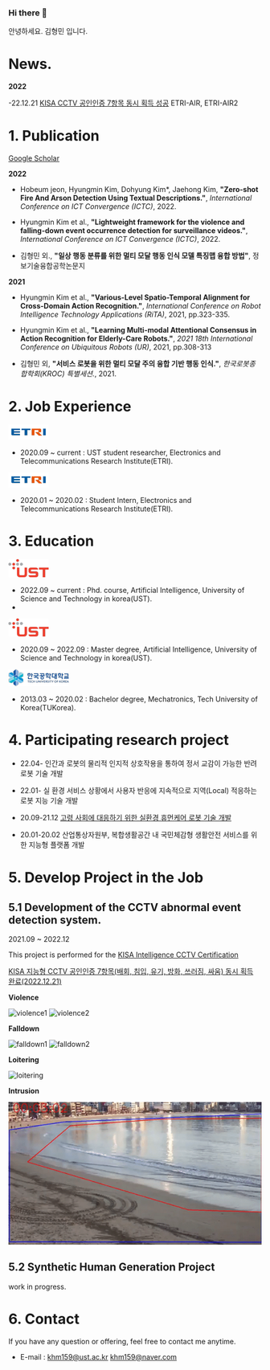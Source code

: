 ### Hi there 👋

안녕하세요. 김형민 입니다. 

# News. 

  **2022** 
  
  -22.12.21 [KISA CCTV 공인인증 7항목 동시 획득 성공](https://www.ksecurity.or.kr/user/extra/kisis/94/certification/certificationList2/jsp/LayOutPage.do?setIdx=2) ETRI-AIR, ETRI-AIR2


# 1. Publication

  [Google Scholar](https://scholar.google.com/citations?user=GtOKDNoAAAAJ&hl=ko)

  **2022** 
  - Hobeum jeon, Hyungmin Kim, Dohyung Kim*, Jaehong Kim, **"Zero-shot Fire And Arson Detection Using Textual Descriptions."**, *International Conference on ICT Convergence (ICTC)*, 2022.
  
  - Hyungmin Kim et al., **"Lightweight framework for the violence and falling-down event occurrence detection for surveillance videos."**, *International Conference on ICT Convergence (ICTC)*, 2022.
  
  - 김형민 외., **"일상 행동 분류를 위한 멀티 모달 행동 인식 모델 특징맵 융합 방법"**, 정보기술융합공학논문지
  
  **2021**

  - Hyungmin Kim et al., **"Various-Level Spatio-Temporal Alignment for Cross-Domain Action Recognition."**, *International Conference on Robot Intelligence Technology Applications (RiTA)*, 2021, pp.323-335. 

  - Hyungmin Kim et al., **"Learning Multi-modal Attentional Consensus in Action Recognition for Elderly-Care Robots."**, *2021 18th International Conference on Ubiquitous Robots (UR)*, 2021, pp.308-313 

  - 김형민 외, **"서비스 로봇을 위한 멀티 모달 주의 융합 기반 행동 인식."**, *한국로봇종합학회(KROC) 특별세션.*, 2021.

# 2. Job Experience 

  ![etri](/assets/etri.png)

  - 2020.09 ~ current : UST student researcher, Electronics and Telecommunications Research Institute(ETRI).

  ![etri](/assets/etri.png) 

  - 2020.01 ~ 2020.02 : Student Intern, Electronics and Telecommunications Research Institute(ETRI).

# 3. Education

  ![ust](/assets/ust.png)

  -  2022.09 ~ current : Phd. course, Artificial Intelligence, University of Science and Technology in korea(UST).
  -  
  ![ust](/assets/ust.png)

  -  2020.09 ~ 2022.09 : Master degree, Artificial Intelligence, University of Science and Technology in korea(UST). 

  ![tukorea](/assets/tukorea.png)  

  - 2013.03 ~ 2020.02 : Bachelor degree, Mechatronics, Tech University of Korea(TUKorea). 

# 4. Participating research project 
  - 22.04-      인간과 로봇의 물리적 인지적 상호작용을 통하여 정서 교감이 가능한 반려로봇 기술 개발
  
  - 22.01-      실 환경 서비스 상황에서 사용자 반응에 지속적으로 지역(Local) 적응하는 로봇 지능 기술 개발
  
  - 20.09-21.12 [고령 사회에 대응하기 위한 실환경 휴먼케어 로봇 기술 개발](https://ai4robot.github.io/)
  
  - 20.01-20.02 산업통상자원부, 복합생활공간 내 국민체감형 생활안전 서비스를 위한 지능형 플랫폼 개발 

# 5. Develop Project in the Job

## 5.1 Development of the CCTV abnormal event detection system. 
  
  2021.09 ~ 2022.12

  This project is performed for the [KISA Intelligence CCTV Certification](https://www.ksecurity.or.kr/kisis/subIndex/91.do)
  
  [KISA 지능형 CCTV 공인인증 7항목(배회, 침입, 유기, 방화, 쓰러짐, 싸움) 동시 획득 완료(2022.12.21)](https://www.ksecurity.or.kr/user/extra/kisis/94/certification/certificationList2/jsp/LayOutPage.do?setIdx=2) 

  **Violence** 

  ![violence1](/assets/violence01.gif) 
  ![violence2](/assets/violence03.gif) 
   
  **Falldown**

  ![falldown1](/assets/falldown01.gif)
  ![falldown2](/assets/falldown04.gif)

  **Loitering**

  ![loitering](/assets/loitering.gif)
  
  **Intrusion**

  ![inttrusion](/assets/intrusion.gif)
  
## 5.2 Synthetic Human Generation Project 

work in progress.

# 6. Contact

  If you have any question or offering, feel free to contact me anytime.

  - E-mail : khm159@ust.ac.kr khm159@naver.com
